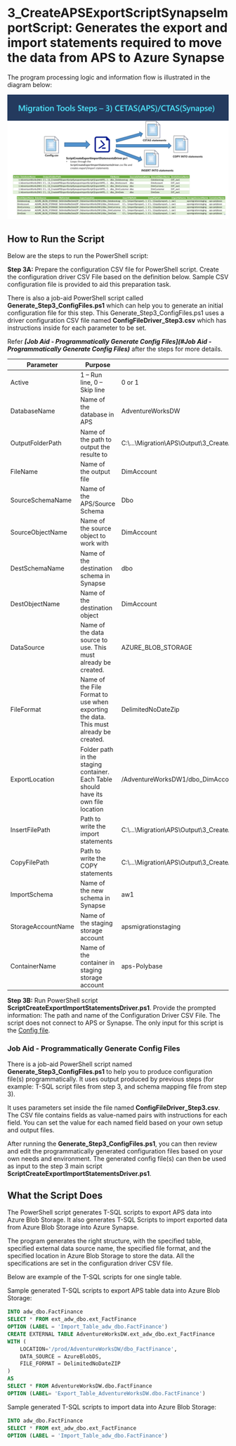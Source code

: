 
# **3_CreateAPSExportScriptSynapseImportScript:** Generates the export and import statements required to move the data from APS to Azure Synapse

The program processing logic and information flow is illustrated in the diagram below: 


![Create APS Export amd Synapse Import Scripts Programs](../Images/3_CreateAPSExportScriptSynapseImportScript_v2.PNG)

## **How to Run the Script** ##

Below are the steps to run the PowerShell script: 

**Step 3A:** Prepare the configuration CSV file for PowerShell script. 
Create the configuration driver CSV File based on the definition below. Sample CSV configuration file is provided to aid this preparation task. 

There is also a job-aid PowerShell script called **Generate_Step3_ConfigFiles.ps1** which can help you to generate an initial configuration file for this step. This Generate_Step3_ConfigFiles.ps1 uses a driver configuration CSV file named **ConfigFileDriver_Step3.csv** which has instructions inside for each parameter to be set. 

Refer ***[Job Aid - Programmatically Generate Config Files](#Job Aid - Programmatically Generate Config Files)*** after the steps for more details.

| **Parameter**      | **Purpose**                                                  | **Value (Sample)**                                           |
| ------------------ | ------------------------------------------------------------ | ------------------------------------------------------------ |
| Active             | 1 – Run line, 0 – Skip line                                  | 0 or 1                                                       |
| DatabaseName       | Name of the database in APS                                  | AdventureWorksDW                                             |
| OutputFolderPath   | Name of the path to output the  resulte to                   | C:\\...\Migration\APS\Output\3_CreateAPSExportScriptSynapseImportScript\ExportAPS\AdventureWorksDW1 |
| FileName           | Name of the output file                                      | DimAccount                                                   |
| SourceSchemaName   | Name of the APS/Source Schema                                | Dbo                                                          |
| SourceObjectName   | Name of the source object to work  with                      | DimAccount                                                   |
| DestSchemaName     | Name of the destination schema in  Synapse                   | dbo                                                          |
| DestObjectName     | Name of the destination object                               | DimAccount                                                   |
| DataSource         | Name of the data source to  use. This must already be created. | AZURE_BLOB_STORAGE                                           |
| FileFormat         | Name of the File Format to use  when exporting the data. This must already be created. | DelimitedNoDateZip                                           |
| ExportLocation     | Folder path in the staging  container. Each Table should have its  own file location | /AdventureWorksDW1/dbo_DimAccount                            |
| InsertFilePath     | Path to write the import  statements                         | C:\\...\Migration\APS\Output\3_CreateAPSExportScriptSynapseImportScript\ImportSynapse\AdventureWorksDW1\ |
| CopyFilePath       | Path to write the COPY statements                            | C:\\...\Migration\APS\Output\3_CreateAPSExportScriptSynapseImportScript\CopySynapse\AdventureWorksDW1\ |
| ImportSchema       | Name of the new schema in Synapse                            | aw1                                                          |
| StorageAccountName | Name of the staging storage  account                         | apsmigrationstaging                                          |
| ContainerName      | Name of the container in staging  storage account            | aps-Polybase                                                 |

**Step 3B:** 
Run PowerShell script **ScriptCreateExportImportStatementsDriver.ps1**. 
Provide the prompted information: The path and name of the Configuration Driver CSV File. The script does not connect to APS or Synapse.  The only input for this script is the [Config file](ConfigFileDriver_Step3.csv). 




### **Job Aid** - Programmatically Generate Config Files

There is a job-aid PowerShell script named **Generate_Step3_ConfigFiles.ps1** to help you to produce configuration file(s) programmatically. It uses output produced by previous steps (for example: T-SQL script files from step 3, and schema mapping file from step 3). 

It uses parameters set inside the file named **ConfigFileDriver_Step3.csv**. The CSV file contains fields as value-named pairs with instructions for each field. You can set the value for each named field based on your own setup and output files. 

After running the **Generate_Step3_ConfigFiles.ps1**, you can then review and edit the programmatically generated configuration files based on your own needs and environment. The generated config file(s) can then be used as input to the step 3 main script **ScriptCreateExportImportStatementsDriver.ps1**.



## **What the Script Does** ##

The PowerShell script generates T-SQL scripts to export APS data into Azure Blob Storage. It also generates T-SQL Scripts to import exported data from Azure Blob Storage into Azure Synapse. 

The program generates the right structure, with the specified table, specified external data source name, the specified file format, and the specified location in Azure Blob Storage to store the data. All the specifications are set in the configuration driver CSV file. 

Below are example of the T-SQL scripts for one single table.

Sample generated T-SQL scripts to export APS table data into Azure Blob Storage:    

```sql
INTO adw_dbo.FactFinance
SELECT * FROM ext_adw_dbo.ext_FactFinance
OPTION (LABEL = 'Import_Table_adw_dbo.FactFinance')
CREATE EXTERNAL TABLE AdventureWorksDW.ext_adw_dbo.ext_FactFinance
WITH (
	LOCATION='/prod/AdventureWorksDW/dbo_FactFinance',
	DATA_SOURCE = AzureBlobDS,
	FILE_FORMAT = DelimitedNoDateZIP
)
AS 
SELECT * FROM AdventureWorksDW.dbo.FactFinance
OPTION (LABEL= 'Export_Table_AdventureWorksDW.dbo.FactFinance')
```

Sample generated T-SQL scripts to import data into Azure Blob Storage:

```sql
INTO adw_dbo.FactFinance
SELECT * FROM ext_adw_dbo.ext_FactFinance
OPTION (LABEL = 'Import_Table_adw_dbo.FactFinance')
```


​    
​    
